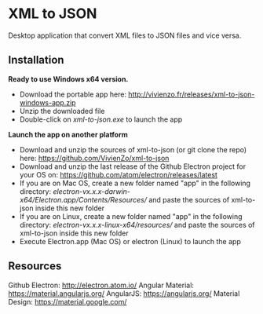 # XML to JSON
Desktop application that convert XML files to JSON files and vice versa.


## Installation

**Ready to use Windows x64 version.**

* Download the portable app here: http://vivienzo.fr/releases/xml-to-json-windows-app.zip
* Unzip the downloaded file
* Double-click on *xml-to-json.exe* to launch the app

**Launch the app on another platform**

* Download and unzip the sources of xml-to-json (or git clone the repo) here: https://github.com/VivienZo/xml-to-json
* Download and unzip the last release of the Github Electron project for your OS on: https://github.com/atom/electron/releases/latest
* If you are on Mac OS, create a new folder named "app" in the following directory: *electron-vx.x.x-darwin-x64/Electron.app/Contents/Resources/* and paste the sources of xml-to-json inside this new folder
* If you are on Linux, create a new folder named "app" in the following directory: *electron-vx.x.x-linux-x64/resources/* and paste the sources of xml-to-json inside this new folder
* Execute Electron.app (Mac OS) or electron (Linux) to launch the app


## Resources

Github Electron: http://electron.atom.io/
Angular Material: https://material.angularjs.org/
AngularJS: https://angularjs.org/
Material Design: https://material.google.com/
